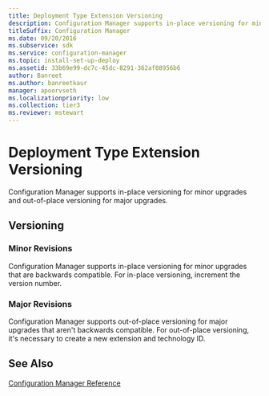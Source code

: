 ```yaml
---
title: Deployment Type Extension Versioning
description: Configuration Manager supports in-place versioning for minor upgrades and out-of-place versioning for major upgrades.
titleSuffix: Configuration Manager
ms.date: 09/20/2016
ms.subservice: sdk
ms.service: configuration-manager
ms.topic: install-set-up-deploy
ms.assetid: 33b69e99-dc7c-45dc-8291-362af08956b6
author: Banreet
ms.author: banreetkaur
manager: apoorvseth
ms.localizationpriority: low
ms.collection: tier3
ms.reviewer: mstewart
---
```

# Deployment Type Extension Versioning
Configuration Manager supports in-place versioning for minor upgrades and out-of-place versioning for major upgrades.

## Versioning

### Minor Revisions
 Configuration Manager supports in-place versioning for minor upgrades that are backwards compatible. For in-place versioning, increment the version number.

### Major Revisions
 Configuration Manager supports out-of-place versioning for major upgrades that aren't backwards compatible. For out-of-place versioning, it's necessary to create a new extension and technology ID.

## See Also
 [Configuration Manager Reference](../../develop/reference/configuration-manager-reference.md)
